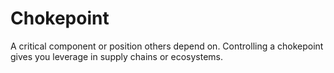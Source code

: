 # Chokepoint

A critical component or position others depend on. Controlling a chokepoint gives you leverage in supply chains or ecosystems.
